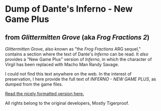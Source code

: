 # Dump of Dante's Inferno - New Game Plus
## from *Glittermitten Grove* (aka *Frog Fractions 2*)

*Glittermitten Grove*, also known as "the *Frog Fractions* ARG sequel,"
contains a section where the text of Dante's *Inferno* can be read.
It *also* provides a "New Game Plus" version of *Inferno*, in which the
character of Virgil has been replaced with Macho Man Randy Savage.

I could not find this text anywhere on the web. In the interest of
preservation, I here provide the full text of *INFERNO - NEW GAME PLUS*,
as dumped from the game files.

[Read the nicely formatted version here.](https://www.soltoder.com/inferno-new-game-plus/inferno-ngp.html)

All rights belong to the original developers, Mostly Tigerproof.
